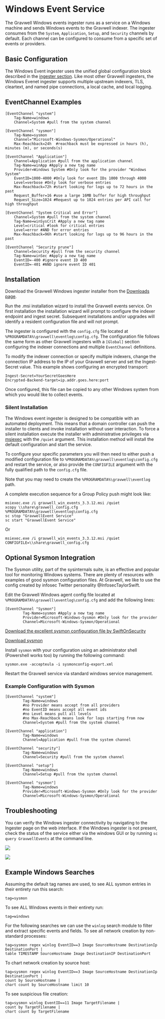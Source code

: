 # Windows Event Service

The Gravwell Windows events ingester runs as a service on a Windows machine and sends Windows events to the Gravwell indexer.  The ingester consumes from the `System`, `Application`, `Setup`, and `Security` channels by default.  Each channel can be configured to consume from a specific set of events or providers.

## Basic Configuration

The Windows Event ingester uses the unified global configuration block described in the [ingester section](#!ingesters/ingesters.md#Global_Configuration_Parameters).  Like most other Gravwell ingesters, the Windows Evenet ingester supports multiple upstream indexers, TLS, cleartext, and named pipe connections, a local cache, and local logging.

## EventChannel Examples

```
[EventChannel "system"]
	Tag-Name=windows
	Channel=System #pull from the system channel

[EventChannel "sysmon"]
	Tag-Name=sysmon
	Channel="Microsoft-Windows-Sysmon/Operational"
	Max-Reachback=24h  #reachback must be expressed in hours (h), minutes (m), or seconds(s)

[EventChannel "Application"]
	Channel=Application #pull from the application channel
	Tag-Name=winApp #Apply a new tag name
	Provider=Windows System #Only look for the provider "Windows System"
	EventID=1000-4000 #Only look for event IDs 1000 through 4000
	Level=verbose #Only look for verbose entries
	Max-Reachback=72h #start looking for logs up to 72 hours in the past
	Request_Buffer=16 #use a large 16MB buffer for high throughput
	Request_Size=1024 #Request up to 1024 entries per API call for high throughput

[EventChannel "System Critical and Error"]
	Channel=System #pull from the system channel
	Tag-Name=winSysCrit #Apply a new tag name
	Level=critical #look for critical entries
	Level=error #AND for error entries
	Max-Reachback=96h #start looking for logs up to 96 hours in the past

[EventChannel "Security prune"]
	Channel=Security #pull from the security channel
	Tag-Name=winSec #Apply a new tag name
	EventID=-400 #ignore event ID 400
	EventID=-401 #AND ignore event ID 401
```

## Installation

Download the Gravwell Windows ingester installer from the [Downloads page](#!quickstart/downloads.md).

Run the .msi installation wizard to install the Gravwell events service.  On first installation the installation wizard will prompt to configure the indexer endpoint and ingest secret.  Subsequent installations and/or upgrades will identify a resident configuration file and will not prompt.

The ingester is configured with the `config.cfg` file located at `%PROGRAMDATA%\gravwell\eventlog\config.cfg`.  The configuration file follows the same form as other Gravwell ingesters with a `[Global]` section configuring the indexer connections and multiple `EventChannel` definitions.

To modify the indexer connection or specify multiple indexers, change the connection IP address to the IP of your Gravwell server and set the Ingest-Secret value.  This example shows configuring an encrypted transport:

```
Ingest-Secret=YourSecretGoesHere
Encrypted-Backend-target=ip.addr.goes.here:port
```

Once configured, this file can be copied to any other Windows system from which you would like to collect events.

### Silent Installation

The Windows event ingester is designed to be compatible with an automated deployment.  This means that a domain controller can push the installer to clients and invoke installation without user interaction.  To force a silent installation execute the installer with administrative privileges via [msiexec](https://docs.microsoft.com/en-us/windows-server/administration/windows-commands/msiexec) with the `/quiet` argument.  This installation method will install the default configuration and start the service.

To configure your specific parameters you will then need to either push a modified configuration file to `%PROGRAMDATA%\gravwell\eventlog\config.cfg` and restart the service, or also provide the `CONFIGFILE` argument with the fully qualified path to the `config.cfg` file.

Note that you may need to create the `%PROGRAMDATA%\gravwell\eventlog` path.

A complete execution sequence for a Group Policy push might look like:

```
msiexec.exe /i gravwell_win_events_3.3.12.msi /quiet
xcopy \\share\gravwell_config.cfg %PROGRAMDATA%\gravwell\eventlog\config.cfg
sc stop "GravwellEvent Service"
sc start "GravwellEvent Service"
```

Or

```
msiexec.exe /i gravwell_win_events_3.3.12.msi /quiet CONFIGFILE=\\share\gravwell_config.cfg
```

## Optional Sysmon Integration

The Sysmon utility, part of the sysinternals suite, is an effective and popular tool for monitoring Windows systems. There are plenty of resources with examples of good sysmon configuration files. At Gravwell, we like to use the config created by infosec Twitter personality @InfosecTaylorSwift.

Edit the Gravwell Windows agent config file located at `%PROGRAMDATA%\gravwell\eventlog\config.cfg` and add the following lines:

```
[EventChannel "Sysmon"]
        Tag-Name=sysmon #Apply a new tag name
        Provider=Microsoft-Windows-Sysmon #Only look for the provider
        Channel=Microsoft-Windows-Sysmon/Operational
```

[Download the excellent sysmon configuration file by SwiftOnSecurity](https://raw.githubusercontent.com/SwiftOnSecurity/sysmon-config/master/sysmonconfig-export.xml)

[Download sysmon](https://technet.microsoft.com/en-us/sysinternals/sysmon)

Install `sysmon` with your configuration using an administrator shell (Powershell works too) by running the following command:

```
sysmon.exe -accepteula -i sysmonconfig-export.xml
```

Restart the Gravwell service via standard windows service management.

### Example Configuration with Sysmon

```
[EventChannel "system"]
        Tag-Name=windows
        #no Provider means accept from all providers
        #no EventID means accept all event ids
        #no Level means pull all levels
        #no Max-Reachback means look for logs starting from now
        Channel=System #pull from the system channel

[EventChannel "application"]
        Tag-Name=windows
        Channel=Application #pull from the system channel

[EventChannel "security"]
        Tag-Name=windows
        Channel=Security #pull from the system channel

[EventChannel "setup"]
        Tag-Name=windows
        Channel=Setup #pull from the system channel

[EventChannel "sysmon"]
        Tag-Name=windows
        Provider=Microsoft-Windows-Sysmon #Only look for the provider
        Channel=Microsoft-Windows-Sysmon/Operational
```

## Troubleshooting

You can verify the Windows ingester connectivity by navigating to the Ingester page on the web interface.  If the Windows ingester is not present, check the status of the service either via the windows GUI or by running `sc query GravwellEvents` at the command line.

![](querystatus.png)

![](querystatusgui.png)

## Example Windows Searches

Assuming the default tag names are used, to see ALL sysmon entries in their entirety run this search:

```
tag=sysmon
```

To see ALL Windows events in their entirety run:

```
tag=windows
```

For the following searches we can use the `winlog` search module to filter and extract specific events and fields.  To see all network creation by non-standard processes:

```
tag=sysmon regex winlog EventID==3 Image SourceHostname DestinationIp DestinationPort |
table TIMESTAMP SourceHostname Image DestinationIP DestinationPort
```

To chart network creation by source host:

```
tag=sysmon regex winlog EventID==3 Image SourceHostname DestinationIp DestinationPort |
count by SourceHostname |
chart count by SourceHostname limit 10
```

To see suspicious file creation:

```
tag=sysmon winlog EventID==11 Image TargetFilename |
count by TargetFilename |
chart count by TargetFilename
```
